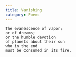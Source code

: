 ```yaml
---
title: Vanishing
category: Poems
---
```


    The evanescence of vapor;
    or of dreams;
    or the humble devotion
    of planets about their sun
    who in the end
    must be consumed in its fire.


